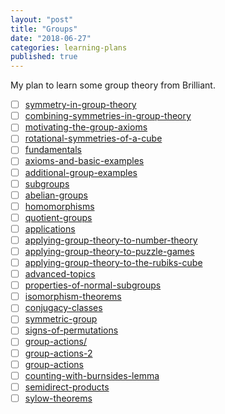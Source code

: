```yaml
---
layout: "post"
title: "Groups"
date: "2018-06-27"
categories: learning-plans
published: true
---
```


My plan to learn some group theory from Brilliant.

- [ ] [symmetry-in-group-theory](https://brilliant.org/practice/symmetry-in-group-theory/?chapter=introduction-4)
- [ ] [combining-symmetries-in-group-theory](https://brilliant.org/practice/combining-symmetries-in-group-theory/?chapter=introduction-4)
- [ ] [motivating-the-group-axioms](https://brilliant.org/practice/motivating-the-group-axioms/?chapter=introduction-4)
- [ ] [rotational-symmetries-of-a-cube](https://brilliant.org/practice/rotational-symmetries-of-a-cube/?chapter=introduction-4)
- [ ] [fundamentals](https://brilliant.org/practice/fundamentals/?chapter=group-basics)
- [ ] [axioms-and-basic-examples](https://brilliant.org/practice/axioms-and-basic-examples/?chapter=group-basics)
- [ ] [additional-group-examples](https://brilliant.org/practice/additional-group-examples/?chapter=group-basics)
- [ ] [subgroups](https://brilliant.org/practice/subgroups/?chapter=group-basics)
- [ ] [abelian-groups](https://brilliant.org/practice/abelian-groups/?chapter=group-basics)
- [ ] [homomorphisms](https://brilliant.org/practice/homomorphisms/?chapter=group-basics)
- [ ] [quotient-groups](https://brilliant.org/practice/quotient-groups/?chapter=group-basics)
- [ ] [applications](https://brilliant.org/practice/applications/?chapter=applications-2)
- [ ] [applying-group-theory-to-number-theory](https://brilliant.org/practice/applying-group-theory-to-number-theory/?chapter=applications-2&p=1)
- [ ] [applying-group-theory-to-puzzle-games](https://brilliant.org/practice/applying-group-theory-to-puzzle-games/?chapter=applications-2)
- [ ] [applying-group-theory-to-the-rubiks-cube](https://brilliant.org/practice/applying-group-theory-to-the-rubiks-cube/?chapter=applications-2)
- [ ] [advanced-topics](https://brilliant.org/practice/advanced-topics/?chapter=advanced-topics)
- [ ] [properties-of-normal-subgroups](https://brilliant.org/practice/properties-of-normal-subgroups/?chapter=advanced-topics)
- [ ] [isomorphism-theorems](https://brilliant.org/practice/isomorphism-theorems/?chapter=advanced-topics)
- [ ] [conjugacy-classes](https://brilliant.org/practice/conjugacy-classes/?chapter=advanced-topics&p=6)
- [ ] [symmetric-group](https://brilliant.org/practice/symmetric-group/?chapter=advanced-topics)
- [ ] [signs-of-permutations](https://brilliant.org/practice/signs-of-permutations/?chapter=advanced-topics)
- [ ] [group-actions/](https://brilliant.org/courses/group-theory/group-actions/)
- [ ] [group-actions-2](https://brilliant.org/practice/group-actions-2/?chapter=group-actions)
- [ ] [group-actions](https://brilliant.org/practice/group-actions/?chapter=group-actions)
- [ ] [counting-with-burnsides-lemma](https://brilliant.org/practice/counting-with-burnsides-lemma/?chapter=group-actions)
- [ ] [semidirect-products](https://brilliant.org/practice/semidirect-products/?chapter=group-actions)
- [ ] [sylow-theorems](https://brilliant.org/practice/sylow-theorems/?chapter=group-actions)
